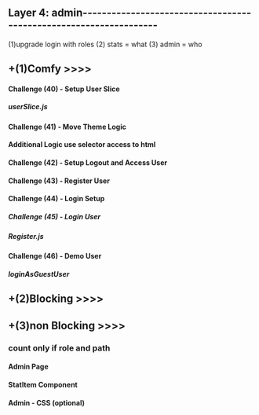 ## Layer 4: admin------------------------------------------------------------------

(1)upgrade login with roles
(2) stats = what
(3) admin = who

## +(1)Comfy >>>>

#### Challenge (40) - Setup User Slice

##### userSlice.js

#### Challenge (41) - Move Theme Logic

#### Additional Logic use selector access to html

#### Challenge (42) - Setup Logout and Access User

#### Challenge (43) - Register User

#### Challenge (44) - Login Setup

##### Challenge (45) - Login User

##### Register.js

#### Challenge (46) - Demo User

##### loginAsGuestUser

## +(2)Blocking >>>>

## +(3)non Blocking >>>>

### count only if role and path

#### Admin Page

#### StatItem Component

#### Admin - CSS (optional)

